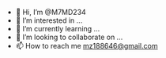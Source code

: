 - 👋 Hi, I’m @M7MD234
- 👀 I’m interested in ...
- 🌱 I’m currently learning ...
- 💞️ I’m looking to collaborate on ...
- 📫 How to reach me mz188646@gmail.com

<!---
M7MD234/M7MD234 is a ✨ special ✨ repository because its `README.md` (this file) appears on your GitHub profile.
You can click the Preview link to take a look at your changes.
--->
